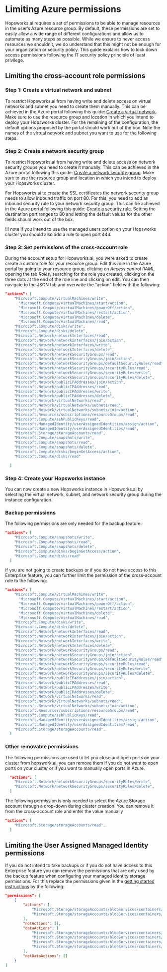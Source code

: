 # Limiting Azure permissions

Hopsworks.ai requires a set of permissions to be able to manage resources in the user’s Azure resource group.
By default, these permissions are set to easily allow a wide range of different configurations and allow
us to automate as many steps as possible. While we ensure to never access resources we shouldn’t,
we do understand that this might not be enough for your organization or security policy.
This guide explains how to lock down access permissions following the IT security policy principle of least privilege.

## Limiting the cross-account role permissions

### Step 1: Create a virtual network and subnet

To restrict Hopsworks.ai from having write and delete access on virtual networks and subnet you need to create them manually.
This can be achieved in the Azure portal following this guide: [Create a virtual network](https://docs.microsoft.com/en-us/azure/virtual-network/quick-create-portal).
Make sure to use the resource group and location in which you intend to deploy your Hopsworks cluster. For the remaining of the configuration, the default options proposed by the portal should work out of the box.
Note the names of the virtual network and subnet you want to use for the following steps.

### Step 2: Create a network security group

To restrict Hopsworks.ai from having write and delete access on network security groups you need to create it manually.
This can be achieved in the Azure portal following this guide: [Create a network security group](https://docs.microsoft.com/en-us/azure/virtual-network/manage-network-security-group#create-a-network-security-group).
Make sure to use the resource group and location in which you intend to deploy your Hopsworks cluster.

For Hopsworks.ai to create the SSL certificates the network security group needs to allow inbound traffic on port 80.
For this, you need to add an inbound security rule to your network security group.
This can be achieved in the Azure portal following this guide: [Create a security rule](https://docs.microsoft.com/en-us/azure/virtual-network/manage-network-security-group#create-a-security-rule>).
Setting the destination port ranges to 80 and letting the default values for the other fields should work out of the box.

!!! note
    If you intend to use the managed users option on your Hopsworks cluster you should also add a rule to open port 443.

### Step 3: Set permissions of the cross-account role
During the account setup for Hopsworks.ai, you were asked to create create a custom role for your resource group.
Edit this role in the Azure portal by going to your resource group, clicking on *Access control (IAM)*, opening the tab *Roles*, searching for the role you created, clicking on the three dots at the end of the role line and clicking on edit.
You can then navigate to the JSON tab and overwrite the "action" field with the following:

```json
"actions": [
    "Microsoft.Compute/virtualMachines/write",
	  "Microsoft.Compute/virtualMachines/start/action",
	  "Microsoft.Compute/virtualMachines/powerOff/action",
	  "Microsoft.Compute/virtualMachines/restart/action",
	  "Microsoft.Compute/virtualMachines/delete",
	  "Microsoft.Compute/virtualMachines/read",
    "Microsoft.Compute/disks/write",
    "Microsoft.Compute/disks/delete",
    "Microsoft.Network/networkInterfaces/read",
    "Microsoft.Network/networkInterfaces/join/action",
    "Microsoft.Network/networkInterfaces/write",
    "Microsoft.Network/networkInterfaces/delete",
    "Microsoft.Network/networkSecurityGroups/read",
    "Microsoft.Network/networkSecurityGroups/join/action",
    "Microsoft.Network/networkSecurityGroups/defaultSecurityRules/read",
    "Microsoft.Network/networkSecurityGroups/securityRules/read",
    "Microsoft.Network/networkSecurityGroups/securityRules/write",
    "Microsoft.Network/networkSecurityGroups/securityRules/delete",
    "Microsoft.Network/publicIPAddresses/join/action",
    "Microsoft.Network/publicIPAddresses/read",
    "Microsoft.Network/publicIPAddresses/write",
    "Microsoft.Network/publicIPAddresses/delete",
    "Microsoft.Network/virtualNetworks/read",
    "Microsoft.Network/virtualNetworks/subnets/read",
    "Microsoft.Network/virtualNetworks/subnets/join/action",
    "Microsoft.Resources/subscriptions/resourceGroups/read",
    "Microsoft.Compute/sshPublicKeys/read",
    "Microsoft.ManagedIdentity/userAssignedIdentities/assign/action",
    "Microsoft.ManagedIdentity/userAssignedIdentities/read",
    "Microsoft.Storage/storageAccounts/read",
    "Microsoft.Compute/snapshots/write",
    "Microsoft.Compute/snapshots/read",
    "Microsoft.Compute/snapshots/delete",
    "Microsoft.Compute/disks/beginGetAccess/action",
    "Microsoft.Compute/disks/read"

  ]
```

### Step 4: Create your Hopsworks instance

You can now create a new Hopsworks instance in Hopsworks.ai by selecting the virtual network, subnet, and network security group during the instance configuration.

### Backup permissions

The following permissions are only needed for the backup feature: 

```json
"actions": [
    "Microsoft.Compute/snapshots/write",
    "Microsoft.Compute/snapshots/read",
    "Microsoft.Compute/snapshots/delete",
    "Microsoft.Compute/disks/beginGetAccess/action",
    "Microsoft.Compute/disks/read"
  ]
```

If you are not going to create backups or if you do not have access to this Enterprise feature, you can further limit the permission of the cross-account role to the following:

```json
"actions": [
    "Microsoft.Compute/virtualMachines/write",
	  "Microsoft.Compute/virtualMachines/start/action",
	  "Microsoft.Compute/virtualMachines/powerOff/action",
	  "Microsoft.Compute/virtualMachines/restart/action",
	  "Microsoft.Compute/virtualMachines/delete",
	  "Microsoft.Compute/virtualMachines/read",
    "Microsoft.Compute/disks/write",
    "Microsoft.Compute/disks/delete",
    "Microsoft.Network/networkInterfaces/read",
    "Microsoft.Network/networkInterfaces/join/action",
    "Microsoft.Network/networkInterfaces/write",
    "Microsoft.Network/networkInterfaces/delete",
    "Microsoft.Network/networkSecurityGroups/read",
    "Microsoft.Network/networkSecurityGroups/join/action",
    "Microsoft.Network/networkSecurityGroups/defaultSecurityRules/read",
    "Microsoft.Network/networkSecurityGroups/securityRules/read",
    "Microsoft.Network/networkSecurityGroups/securityRules/write",
    "Microsoft.Network/networkSecurityGroups/securityRules/delete",
    "Microsoft.Network/publicIPAddresses/join/action",
    "Microsoft.Network/publicIPAddresses/read",
    "Microsoft.Network/publicIPAddresses/write",
    "Microsoft.Network/publicIPAddresses/delete",
    "Microsoft.Network/virtualNetworks/read",
    "Microsoft.Network/virtualNetworks/subnets/read",
    "Microsoft.Network/virtualNetworks/subnets/join/action",
    "Microsoft.Resources/subscriptions/resourceGroups/read",
    "Microsoft.Compute/sshPublicKeys/read",
    "Microsoft.ManagedIdentity/userAssignedIdentities/assign/action",
    "Microsoft.ManagedIdentity/userAssignedIdentities/read",
    "Microsoft.Storage/storageAccounts/read",
  ]
```

### Other removable permissions

The following permissions are used to let you close and open ports on your cluster from hopswork.ai, you can remove them if you do not want to open ports on your cluster or if you want to manually open ports in Azure.

```json
  "actions": [
    "Microsoft.Network/networkSecurityGroups/securityRules/write",
    "Microsoft.Network/networkSecurityGroups/securityRules/delete",
  ]
```

The following permission is only needed to select the Azure Storage account through a drop-down during cluster creation. You can remove it from the cross-account role and enter the value manually

```json
"actions": [
    "Microsoft.Storage/storageAccounts/read",
  ]
```


## Limiting the User Assigned Managed Identity permissions

If you do not intend to take backups or if you do not have access to this Enterprise feature you can remove the permissions that are only used by the backup feature when configuring your managed identity storage permissions.
For this replace the permissions given in the [getting started instructions](./getting_started.md#step-21-creating-a-restrictive-role-for-accessing-storage) by the following:

```json
"permissions": [
    {
        "actions": [
            "Microsoft.Storage/storageAccounts/blobServices/containers/write",
            "Microsoft.Storage/storageAccounts/blobServices/containers/read",
        ],
        "notActions": [],
        "dataActions": [
            "Microsoft.Storage/storageAccounts/blobServices/containers/blobs/delete",
            "Microsoft.Storage/storageAccounts/blobServices/containers/blobs/read",
            "Microsoft.Storage/storageAccounts/blobServices/containers/blobs/move/action",
            "Microsoft.Storage/storageAccounts/blobServices/containers/blobs/write"
        ],
        "notDataActions": []
    }
]
```